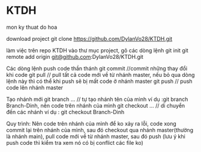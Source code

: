 # KTDH
mon ky thuat do hoa

download project
git clone https://github.com/DylanVo28/KTDH.git

làm việc trên repo KTDH
vào thư mục project, gõ các dòng lệnh
git init
git remote add origin git@github.com:DylanVo28/KTDH.git

Các dòng lệnh push code thần thánh
git commit //commit những thay đổi khi code
git pull // pull tất cả code mới về từ nhánh master, nếu bỏ qua dòng lệnh này thì có thể khi push sẽ bị mất code ở nhánh master 
git push // push code lên nhánh master

Tạo nhánh mới
git branch ... // tự tạo nhánh tên của mình ví dụ :git branch Branch-Dinh, nên code trên nhánh của mình
git checkout ... // di chuyển đến các nhánh ví dụ : git checkout Branch-Dinh

Quy trình:
Nên code trên nhánh của mình để ko xảy ra lỗi, code xong commit lại trên nhánh của mình,
sau đó checkout qua nhánh master(thường là nhánh main), pull code mới về từ nhánh master, sau đó push (lưu ý khi push code thì kiểm tra xem nó có bị conflict các file ko)
